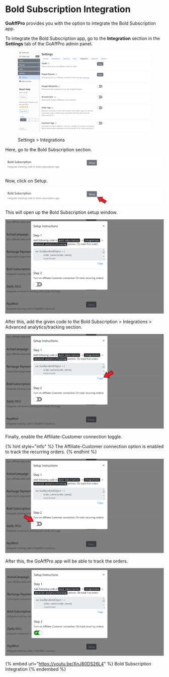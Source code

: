 # Bold Subscription Integration

**GoAffPro** provides you with the option to integrate the Bold Subscription app.

To integrate the Bold Subscription app, go to the **Integration** section in the **Settings** tab of the GoAffPro admin panel.

<figure><img src="../../.gitbook/assets/image (3595).png" alt=""><figcaption><p>Settings > Integrations</p></figcaption></figure>

Here, go to the Bold Subscription section.

![Bold Subscription](<../../.gitbook/assets/image (2361).png>)

Now, click on Setup.&#x20;

![Click on Setup](<../../.gitbook/assets/Screenshot 2021-01-25 214723.png>)

This will open up the Bold Subscription setup window.

![Bold Subscription Setup](<../../.gitbook/assets/image (2989).png>)

After this, add the given code to the Bold Subscription > Integrations > Advanced analytics/tracking section.

![Add the given code to the Advanced analytics/tracking section in the Bold Subscription app](<../../.gitbook/assets/Screenshot 2021-01-25 215021 (1).png>)

Finally, enable the Affiliate-Customer connection toggle.

{% hint style="info" %}
The Affiliate-Customer connection option is enabled to track the recurring orders.
{% endhint %}

![Enable Affiliate-Customer connection](<../../.gitbook/assets/Screenshot 2021-01-25 215021.png>)

After this, the GoAffPro app will be able to track the orders.

![](<../../.gitbook/assets/image (510).png>)

{% embed url="https://youtu.be/XnJ80DS26L4" %}
Bold Subscription Integration
{% endembed %}
